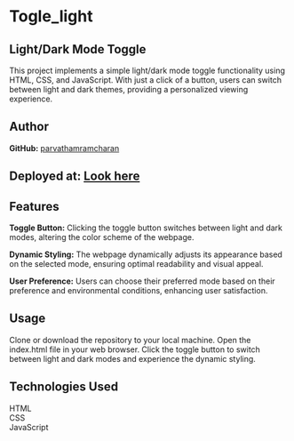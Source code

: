 
# Togle_light
## Light/Dark Mode Toggle
This project implements a simple light/dark mode toggle functionality using HTML, CSS, and JavaScript. With just a click of a button, users can switch between light and dark themes, providing a personalized viewing experience.
## Author

**GitHub:** [parvathamramcharan](https://github.com/parvathamramcharan)
## Deployed at: [Look here](https://togglelight.netlify.app)
## Features
**Toggle Button:** Clicking the toggle button switches between light and dark modes, altering the color scheme of the webpage.

**Dynamic Styling:** The webpage dynamically adjusts its appearance based on the selected mode, ensuring optimal readability and visual appeal.

**User Preference:** Users can choose their preferred mode based on their preference and environmental conditions, enhancing user satisfaction.

## Usage
Clone or download the repository to your local machine.
Open the index.html file in your web browser.
Click the toggle button to switch between light and dark modes and experience the dynamic styling.
## Technologies Used
HTML<br>
CSS<br>
JavaScript<br>
